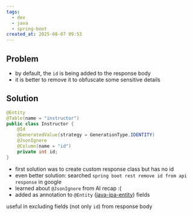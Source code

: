 ```yaml
---
tags:
  - dev
  - java
  - spring-boot
created_at: 2025-08-07 09:53
---
```

## Problem
- by default, the `id` is being added to the response body
- it is better to remove it to obfuscate some sensitive details

## Solution
```java
@Entity
@Table(name = "instructor")
public class Instructor {
	@Id
	@GeneratedValue(strategy = GenerationType.IDENTITY)
	@JsonIgnore
	@Column(name = "id")
	private int id;
}
```
- first solution was to create custom response class but has no id
- even better solution: searched `spring boot rest remove id from api response` in google
- learned about `@JsonIgnore` from AI recap :(
- added as annotation to `@Entity` ([java-jpa-entity](../java-jpa-entity.md)) fields

useful in excluding fields (not only `id`) from response body